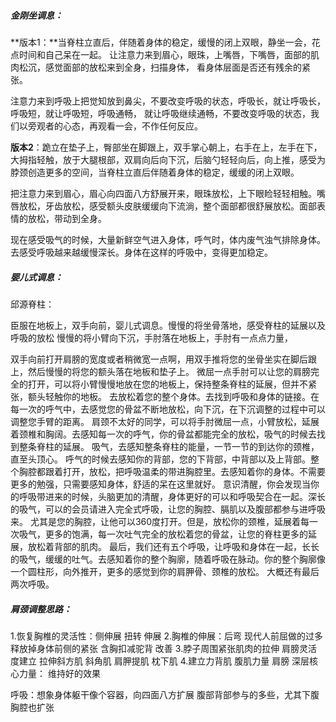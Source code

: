 ##### 金刚坐调息：

**版本1：**当脊柱立直后，伴随着身体的稳定，缓慢的闭上双眼，静坐一会，花点时间和自己呆在一起。
让注意力来到眉心，眼珠，上嘴唇，下嘴唇，面部的肌肉松沉，感觉面部的放松来到全身，扫描身体，
看身体层面是否还有残余的紧张。

注意力来到呼吸上把觉知放到鼻尖，不要改变呼吸的状态，呼吸长，就让呼吸长，呼吸短，就让呼吸短，呼吸通畅，
就让呼吸继续通畅，不要改变呼吸的状态，我们以旁观者的心态，再观看一会，不作任何反应。

**版本2**：跪立在垫子上，臀部坐在脚跟上，双手掌心朝上，右手在上，左手在下，大拇指轻触，放于大腿根部，双肩向后向下沉，后脑勺轻轻向后，向上推，感受为脖颈创造更多的空间，当脊柱立直后伴随着身体的稳定，缓缓的闭上双眼。

 把注意力来到眉心，眉心向四面八方舒展开来，眼珠放松，上下眼睑轻轻相触。嘴唇放松，牙齿放松，感受额头皮肤缓缓向下流淌，整个面部都很舒展放松。面部表情的放松，带动到全身。

 现在感受吸气的时候，大量新鲜空气进入身体，呼气时，体内废气浊气排除身体。去感受呼吸越来越缓慢深长。身体在这样的呼吸中，变得更加稳定。

#####  婴儿式调息：

邱源脊柱：

臣服在地板上，双手向前，婴儿式调息。慢慢的将坐骨落地，感受脊柱的延展以及呼吸的放松 慢慢的将小臂向下沉，手肘落在地板上，手肘有一点点力量，

双手向前打开肩膀的宽度或者稍微宽一点啊，用双手推将您的坐骨坐实在脚后跟上，然后慢慢的将您的额头落在地板和垫子上。
微屈一点手肘可以让您的肩膀完全的打开，可以将小臂慢慢地放在您的地板上，保持整条脊柱的延展，但并不紧张，额头轻触你的地板。
去放松着您的整个身体。去找到呼吸和身体的链接。在每一次的呼气中，去感觉您的骨盆不断地放松，向下沉，在下沉调整的过程中可以调整您手臂的距离。
肩颈不太好的同学，可以将手肘微屈一点，小臂放松，延展着颈椎和胸阔。去感知每一次的呼气，你的骨盆都能完全的放松，吸气的时候去找到整条脊柱的延展。
吸气，去感知整条脊柱的能量，一节一节的到达你的颈椎，直至头顶心。
呼气的时候去感知你的背部，您的下背部，中背部以及上背部。整个胸腔都跟着打开，放松，把呼吸温柔的带进胸腔里。去感知着你的身体。不需要更多的勉强，只需要感知身体，舒适的呆在这里就好。
意识清醒，你会发现当你的呼吸带进来的时候，头脑更加的清醒，身体更好的可以和呼吸契合在一起。深长的吸气，可以的会员请进入完全式呼吸，让您的胸腔、膈肌以及腹部都参与进呼吸来。
尤其是您的胸腔，让他可以360度打开。但是，放松你的颈椎，延展着每一次吸气，更多的饱满，每一次吐气完全的放松着您的骨盆，让您的脊柱更多的延展，放松着背部的肌肉。
最后，我们还有五个呼吸，让呼吸和身体在一起，长长的吸气，缓缓的吐气。去感知着你的整个胸廓，随着呼吸在脉动。你的整个胸廓像一个圆柱形，向外推开，更多的感觉到你的肩胛骨、颈椎的放松。
大概还有最后两次呼吸。



##### 肩颈调整思路：

1.恢复胸椎的灵活性：侧伸展 扭转 伸展
2.胸椎的伸展：后弯  现代人前屈做的过多 释放掉身体前侧的紧张  含胸扣减驼背 改善
3.脖子周围紧张肌肉的拉伸 肩膀灵活度建立 拉伸斜方肌 斜角肌 肩胛提肌 枕下肌
4.建立力背肌  腹肌力量 肩膀 深层核心力量： 维持好的效果

呼吸：想象身体躯干像个容器，向四面八方扩展  腹部背部参与的多些，尤其下腹 胸腔也扩张 



